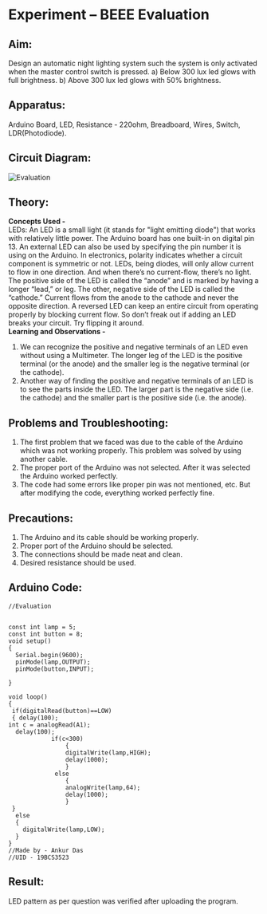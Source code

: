 # Experiment – BEEE Evaluation


## Aim:
Design an automatic night lighting system such the system is only activated when the master control switch is pressed. a) Below 300 lux led glows with full brightness. b) Above 300 lux led glows with 50% brightness.

## Apparatus:
Arduino Board, LED, Resistance - 220ohm, Breadboard, Wires, Switch, LDR(Photodiode).

## Circuit Diagram:
![Evaluation](https://user-images.githubusercontent.com/55151728/67214273-14c2bd80-f43d-11e9-84a5-b4e1c50589b2.JPG)

## Theory:
**Concepts Used -**\
LEDs:
An LED is a small light (it stands for "light emitting diode") that works with relatively little power. The Arduino board has one built-in on digital pin 13.
An external LED can also be used by specifying the pin number it is using on the Arduino.
In electronics, polarity indicates whether a circuit component is symmetric or not. LEDs, being diodes, will only allow current to flow in one direction. And when there’s no current-flow, there’s no light.
The positive side of the LED is called the “anode” and is marked by having a longer “lead,” or leg. The other, negative side of the LED is called the “cathode.” Current flows from the anode to the cathode and never the opposite direction. A reversed LED can keep an entire circuit from operating properly by blocking current flow. So don’t freak out if adding an LED breaks your circuit. Try flipping it around.\
**Learning and Observations -**
1. We can recognize the positive and negative terminals of an LED even without using a Multimeter. The longer leg of the LED is the positive terminal (or the anode) and the smaller leg is the negative terminal (or the cathode).
2. Another way of finding the positive and negative terminals of an LED is to see the parts inside the LED. The larger part is the negative side (i.e. the cathode) and the smaller part is the positive side (i.e. the anode).

## Problems and Troubleshooting:
1. The first problem that we faced was due to the cable of the Arduino which was not working properly. This problem was solved by using another cable.
2. The proper port of the Arduino was not selected. After it was selected the Arduino worked perfectly.
3. The code had some errors like proper pin was not mentioned, etc. But after modifying the code, everything worked perfectly fine.

## Precautions:
1. The Arduino and its cable should be working properly.
2. Proper port of the Arduino should be selected.
3. The connections should be made neat and clean.
4. Desired resistance should be used.

## Arduino Code:
```
//Evaluation


const int lamp = 5;
const int button = 8;
void setup()
{
  Serial.begin(9600);
  pinMode(lamp,OUTPUT);
  pinMode(button,INPUT);
  
}

void loop()
{
 if(digitalRead(button)==LOW)
 { delay(100);
int c = analogRead(A1);
  delay(100);
  			if(c<300)
  				{
    			digitalWrite(lamp,HIGH);
    			delay(1000);
  				}
 			 else
  				{
    			analogWrite(lamp,64);
    			delay(1000);
  				}
 }
  else
  {
    digitalWrite(lamp,LOW);
  }
}
//Made by - Ankur Das
//UID - 19BCS3523
```

## Result:
LED pattern as per question was verified after uploading the program.
